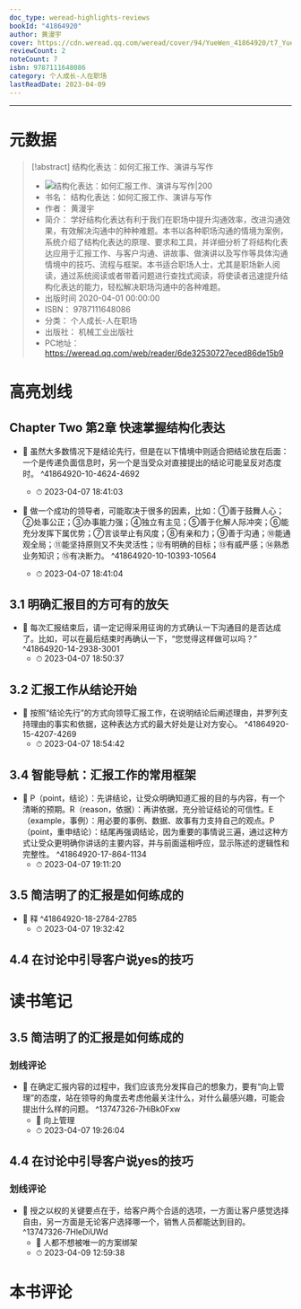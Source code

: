 ```yaml
---
doc_type: weread-highlights-reviews
bookId: "41864920"
author: 黄漫宇
cover: https://cdn.weread.qq.com/weread/cover/94/YueWen_41864920/t7_YueWen_41864920.jpg
reviewCount: 2
noteCount: 7
isbn: 9787111648086
category: 个人成长-人在职场
lastReadDate: 2023-04-09
---
```


---
# 元数据
> [!abstract] 结构化表达：如何汇报工作、演讲与写作
> - ![ 结构化表达：如何汇报工作、演讲与写作|200](https://cdn.weread.qq.com/weread/cover/94/YueWen_41864920/t7_YueWen_41864920.jpg)
> - 书名： 结构化表达：如何汇报工作、演讲与写作
> - 作者： 黄漫宇
> - 简介： 学好结构化表达有利于我们在职场中提升沟通效率，改进沟通效果，有效解决沟通中的种种难题。本书以各种职场沟通的情境为案例，系统介绍了结构化表达的原理、要求和工具，并详细分析了将结构化表达应用于汇报工作、与客户沟通、讲故事、做演讲以及写作等具体沟通情境中的技巧、流程与框架。本书适合职场人士，尤其是职场新人阅读，通过系统阅读或者带着问题进行查找式阅读，将使读者迅速提升结构化表达的能力，轻松解决职场沟通中的各种难题。
> - 出版时间 2020-04-01 00:00:00
> - ISBN： 9787111648086
> - 分类： 个人成长-人在职场
> - 出版社： 机械工业出版社
> - PC地址：https://weread.qq.com/web/reader/6de32530727eced86de15b9

# 高亮划线

## Chapter Two 第2章 快速掌握结构化表达


- 📌 虽然大多数情况下是结论先行，但是在以下情境中则适合把结论放在后面：一个是传递负面信息时，另一个是当受众对直接提出的结论可能呈反对态度时。  ^41864920-10-4624-4692
    - ⏱ 2023-04-07 18:41:03 

- 📌 做一个成功的领导者，可能取决于很多的因素，比如：①善于鼓舞人心；②处事公正；③办事能力强；④独立有主见；⑤善于化解人际冲突；⑥能充分发挥下属优势；⑦言谈举止有风度；⑧有亲和力；⑨善于沟通；⑩能通观全局；⑪能坚持原则又不失灵活性；⑫有明确的目标；⑬有威严感；⑭熟悉业务知识；⑮有决断力。  ^41864920-10-10393-10564
    - ⏱ 2023-04-07 18:41:04 
## 3.1 明确汇报目的方可有的放矢


- 📌 每次汇报结束后，请一定记得采用征询的方式确认一下沟通目的是否达成了。比如，可以在最后结束时再确认一下，“您觉得这样做可以吗？”  ^41864920-14-2938-3001
    - ⏱ 2023-04-07 18:50:37 
## 3.2 汇报工作从结论开始


- 📌 按照“结论先行”的方式向领导汇报工作，在说明结论后阐述理由，并罗列支持理由的事实和依据，这种表达方式的最大好处是让对方安心。  ^41864920-15-4207-4269
    - ⏱ 2023-04-07 18:54:42 
## 3.4 智能导航：汇报工作的常用框架


- 📌 P（point，结论）：先讲结论，让受众明确知道汇报的目的与内容，有一个清晰的预期。R（reason，依据）：再讲依据，充分验证结论的可信性。E（example，事例）：用必要的事例、数据、故事有力支持自己的观点。P（point，重申结论）：结尾再强调结论，因为重要的事情说三遍，通过这种方式让受众更明确你讲话的主要内容，并与前面遥相呼应，显示陈述的逻辑性和完整性。  ^41864920-17-864-1134
    - ⏱ 2023-04-07 19:11:20 
## 3.5 简洁明了的汇报是如何练成的


- 📌 释  ^41864920-18-2784-2785
    - ⏱ 2023-04-07 19:32:42 
## 4.4 在讨论中引导客户说yes的技巧

 
# 读书笔记

## 3.5 简洁明了的汇报是如何练成的

### 划线评论
- 📌 在确定汇报内容的过程中，我们应该充分发挥自己的想象力，要有“向上管理”的态度，站在领导的角度去考虑他最关注什么，对什么最感兴趣，可能会提出什么样的问题。  ^13747326-7HiBk0Fxw
    - 💭 向上管理
    - ⏱ 2023-04-07 19:26:04
   
## 4.4 在讨论中引导客户说yes的技巧

### 划线评论
- 📌 授之以权的关键要点在于，给客户两个合适的选项，一方面让客户感觉选择自由，另一方面是无论客户选择哪一个，销售人员都能达到目的。  ^13747326-7HleDiUWd
    - 💭 人都不想被唯一的方案绑架
    - ⏱ 2023-04-09 12:59:38
   
# 本书评论
